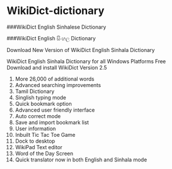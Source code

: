 # WikiDict-dictionary
###WikiDict English Sinhalese Dictionary

###WikiDict English සිංහල Dictionary

Download New Version of WikiDict English Sinhala Dictionary

WikiDict English Sinhala Dictionary for all Windows Platforms 
Free Download and install WikiDict Version 2.5

1. More 26,000 of additional words
2. Advanced searching improvements
3. Tamil Dictionary
4. Singlish typing mode 
5. Quick bookmark option
6. Advanced user friendly interface 
7. Auto correct mode
8. Save and import bookmark list 
9. User information 
10. Inbuilt Tic Tac Toe Game 
11. Dock to desktop 
12. WikiPad Text editor 
13. Word of the Day Screen 
14. Quick translator now in both English and Sinhala mode
